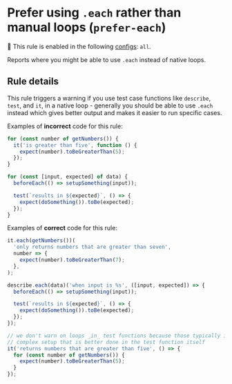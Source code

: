 # Prefer using `.each` rather than manual loops (`prefer-each`)

💼 This rule is enabled in the following
[configs](https://github.com/jest-community/eslint-plugin-jest/blob/main/README.md#shareable-configurations):
`all`.

<!-- end rule header -->

Reports where you might be able to use `.each` instead of native loops.

## Rule details

This rule triggers a warning if you use test case functions like `describe`,
`test`, and `it`, in a native loop - generally you should be able to use `.each`
instead which gives better output and makes it easier to run specific cases.

Examples of **incorrect** code for this rule:

```js
for (const number of getNumbers()) {
  it('is greater than five', function () {
    expect(number).toBeGreaterThan(5);
  });
}

for (const [input, expected] of data) {
  beforeEach(() => setupSomething(input));

  test(`results in ${expected}`, () => {
    expect(doSomething()).toBe(expected);
  });
}
```

Examples of **correct** code for this rule:

```js
it.each(getNumbers())(
  'only returns numbers that are greater than seven',
  number => {
    expect(number).toBeGreaterThan(7);
  },
);

describe.each(data)('when input is %s', ([input, expected]) => {
  beforeEach(() => setupSomething(input));

  test(`results in ${expected}`, () => {
    expect(doSomething()).toBe(expected);
  });
});

// we don't warn on loops _in_ test functions because those typically involve
// complex setup that is better done in the test function itself
it('returns numbers that are greater than five', () => {
  for (const number of getNumbers()) {
    expect(number).toBeGreaterThan(5);
  }
});
```

